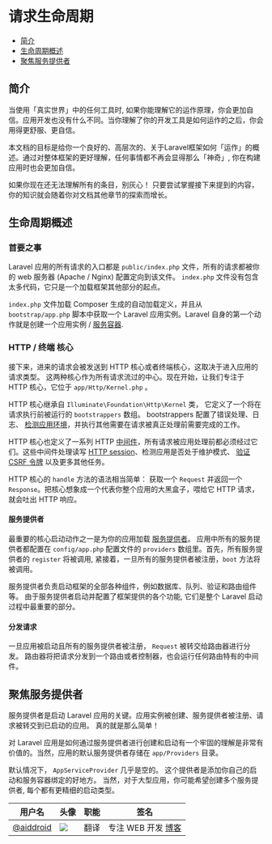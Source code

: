 # 请求生命周期

- [简介](#introduction)
- [生命周期概述](#lifecycle-overview)
- [聚焦服务提供者](#focus-on-service-providers)

<a name="introduction"></a>
## 简介

当使用「真实世界」中的任何工具时, 如果你能理解它的运作原理，你会更加自信。应用开发也没有什么不同。当你理解了你的开发工具是如何运作的之后，你会用得更舒服、更自信。

本文档的目标是给你一个良好的、高层次的、关于Laravel框架如何「运作」的概述。通过对整体框架的更好理解，任何事情都不再会显得那么「神奇」, 你在构建应用时也会更加自信。

如果你现在还无法理解所有的条目，别灰心！ 只要尝试掌握接下来提到的内容，你的知识就会随着你对文档其他章节的探索而增长。

<a name="lifecycle-overview"></a>
## 生命周期概述

### 首要之事

Laravel 应用的所有请求的入口都是 `public/index.php` 文件，所有的请求都被你的 web 服务器 (Apache / Nginx) 配置定向到该文件。 `index.php` 文件没有包含太多代码，它只是一个加载框架其他部分的起点。

 `index.php` 文件加载 Composer 生成的自动加载定义，并且从 `bootstrap/app.php` 脚本中获取一个 Laravel 应用实例。Laravel 自身的第一个动作就是创建一个应用实例 / [服务容器](/docs/{{version}}/container).

### HTTP / 终端  核心

接下来，进来的请求会被发送到 HTTP 核心或者终端核心，这取决于进入应用的请求类型。 这两种核心作为所有请求流过的中心。现在开始，让我们专注于 HTTP 核心，它位于 `app/Http/Kernel.php` 。

HTTP 核心继承自 `Illuminate\Foundation\Http\Kernel` 类， 它定义了一个将在请求执行前被运行的 `bootstrappers` 数组。 bootstrappers 配置了错误处理、日志、 [检测应用环境](/docs/{{version}}/installation#environment-configuration)，并执行其他需要在请求被真正处理前需要完成的工作。

HTTP 核心也定义了一系列 HTTP [中间件](/docs/{{version}}/middleware)，所有请求被应用处理前都必须经过它们。这些中间件处理读写 [HTTP session](/docs/{{version}}/session)、检测应用是否处于维护模式、 [验证 CSRF 令牌](/docs/{{version}}/routing#csrf-protection) 以及更多其他任务。

HTTP 核心的 `handle` 方法的语法相当简单： 获取一个 `Request` 并返回一个 `Response`。把核心想象成一个代表你整个应用的大黑盒子，喂给它 HTTP 请求，就会吐出 HTTP 响应。

#### 服务提供者

最重要的核心启动动作之一是为你的应用加载 [服务提供者](/docs/{{version}}/providers)。 应用中所有的服务提供者都配置在 `config/app.php` 配置文件的 `providers` 数组里。首先，所有服务提供者的 `register` 将被调用, 紧接着，一旦所有的服务提供者被注册，`boot` 方法将被调用。

服务提供者负责启动框架的全部各种组件，例如数据库、队列、验证和路由组件等。 由于服务提供者启动并配置了框架提供的各个功能, 它们是整个 Laravel 启动过程中最重要的部分。

#### 分发请求

一旦应用被启动且所有的服务提供者被注册， `Request` 被转交给路由器进行分发。 路由器将把请求分发到一个路由或者控制器，也会运行任何路由特有的中间件。

<a name="focus-on-service-providers"></a>
## 聚焦服务提供者

服务提供者是启动 Laravel 应用的关键。应用实例被创建、服务提供者被注册、请求被转交到已启动的应用。 真的就是那么简单！

对 Laravel 应用是如何通过服务提供者进行创建和启动有一个牢固的理解是非常有价值的。当然，应用的默认服务提供者存储在 `app/Providers` 目录。

默认情况下， `AppServiceProvider` 几乎是空的。 这个提供者是添加你自己的启动和服务容器绑定的好地方。 当然，对于大型应用，你可能希望创建多个服务提供者, 每个都有更精细的启动类型。

 | 用户名 | 头像 | 职能 | 签名 |
  |---|---|---|---|
  | [@aiddroid](https://weibo.com/aiddroid)  | <img class="avatar-66 rm-style" src="https://avatars2.githubusercontent.com/u/3241146?v=3&s=100">  |  翻译  | 专注 WEB 开发 [博客](https://aiddroid.com)  |
